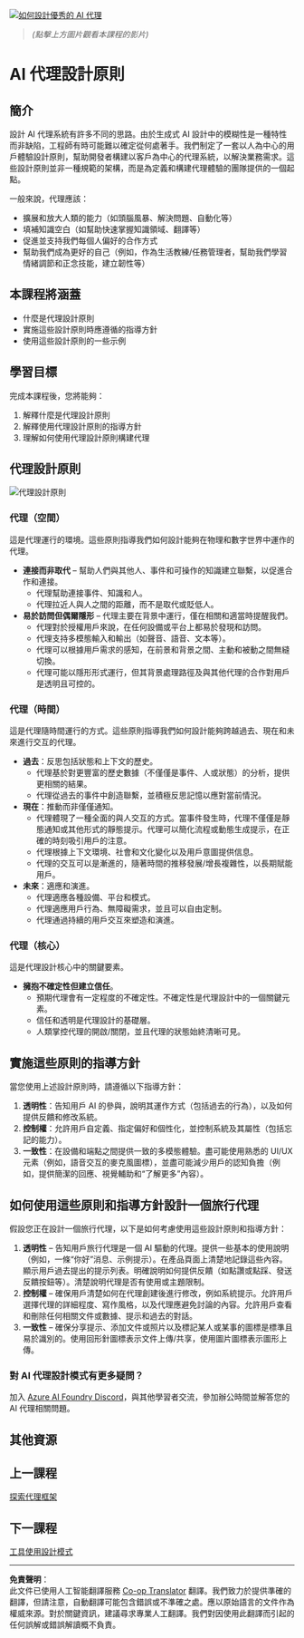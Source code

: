 <!--
CO_OP_TRANSLATOR_METADATA:
{
  "original_hash": "4c46e4ff9e349c521e2b0b17f51afa64",
  "translation_date": "2025-08-28T09:35:31+00:00",
  "source_file": "03-agentic-design-patterns/README.md",
  "language_code": "hk"
}
-->
[![如何設計優秀的 AI 代理](../../../translated_images/lesson-3-thumbnail.1092dd7a8f1074a5b26e35aa8f810814e05a22fed1765c20c14b2b508c7ae379.hk.png)](https://youtu.be/m9lM8qqoOEA?si=4KimounNKvArQQ0K)

> _(點擊上方圖片觀看本課程的影片)_
# AI 代理設計原則

## 簡介

設計 AI 代理系統有許多不同的思路。由於生成式 AI 設計中的模糊性是一種特性而非缺陷，工程師有時可能難以確定從何處著手。我們制定了一套以人為中心的用戶體驗設計原則，幫助開發者構建以客戶為中心的代理系統，以解決業務需求。這些設計原則並非一種規範的架構，而是為定義和構建代理體驗的團隊提供的一個起點。

一般來說，代理應該：

- 擴展和放大人類的能力（如頭腦風暴、解決問題、自動化等）
- 填補知識空白（如幫助快速掌握知識領域、翻譯等）
- 促進並支持我們每個人偏好的合作方式
- 幫助我們成為更好的自己（例如，作為生活教練/任務管理者，幫助我們學習情緒調節和正念技能，建立韌性等）

## 本課程將涵蓋

- 什麼是代理設計原則
- 實施這些設計原則時應遵循的指導方針
- 使用這些設計原則的一些示例

## 學習目標

完成本課程後，您將能夠：

1. 解釋什麼是代理設計原則
2. 解釋使用代理設計原則的指導方針
3. 理解如何使用代理設計原則構建代理

## 代理設計原則

![代理設計原則](../../../translated_images/agentic-design-principles.1cfdf8b6d3cc73c2b738951ee7b2043e224441d98babcf654be69d866120f93a.hk.png)

### 代理（空間）

這是代理運行的環境。這些原則指導我們如何設計能夠在物理和數字世界中運作的代理。

- **連接而非取代** – 幫助人們與其他人、事件和可操作的知識建立聯繫，以促進合作和連接。
  - 代理幫助連接事件、知識和人。
  - 代理拉近人與人之間的距離，而不是取代或貶低人。
- **易於訪問但偶爾隱形** – 代理主要在背景中運行，僅在相關和適當時提醒我們。
  - 代理對於授權用戶來說，在任何設備或平台上都易於發現和訪問。
  - 代理支持多模態輸入和輸出（如聲音、語音、文本等）。
  - 代理可以根據用戶需求的感知，在前景和背景之間、主動和被動之間無縫切換。
  - 代理可能以隱形形式運行，但其背景處理路徑及與其他代理的合作對用戶是透明且可控的。

### 代理（時間）

這是代理隨時間運行的方式。這些原則指導我們如何設計能夠跨越過去、現在和未來進行交互的代理。

- **過去**：反思包括狀態和上下文的歷史。
  - 代理基於對更豐富的歷史數據（不僅僅是事件、人或狀態）的分析，提供更相關的結果。
  - 代理從過去的事件中創造聯繫，並積極反思記憶以應對當前情況。
- **現在**：推動而非僅僅通知。
  - 代理體現了一種全面的與人交互的方式。當事件發生時，代理不僅僅是靜態通知或其他形式的靜態提示。代理可以簡化流程或動態生成提示，在正確的時刻吸引用戶的注意。
  - 代理根據上下文環境、社會和文化變化以及用戶意圖提供信息。
  - 代理的交互可以是漸進的，隨著時間的推移發展/增長複雜性，以長期賦能用戶。
- **未來**：適應和演進。
  - 代理適應各種設備、平台和模式。
  - 代理適應用戶行為、無障礙需求，並且可以自由定制。
  - 代理通過持續的用戶交互來塑造和演進。

### 代理（核心）

這是代理設計核心中的關鍵要素。

- **擁抱不確定性但建立信任**。
  - 預期代理會有一定程度的不確定性。不確定性是代理設計中的一個關鍵元素。
  - 信任和透明是代理設計的基礎層。
  - 人類掌控代理的開啟/關閉，並且代理的狀態始終清晰可見。

## 實施這些原則的指導方針

當您使用上述設計原則時，請遵循以下指導方針：

1. **透明性**：告知用戶 AI 的參與，說明其運作方式（包括過去的行為），以及如何提供反饋和修改系統。
2. **控制權**：允許用戶自定義、指定偏好和個性化，並控制系統及其屬性（包括忘記的能力）。
3. **一致性**：在設備和端點之間提供一致的多模態體驗。盡可能使用熟悉的 UI/UX 元素（例如，語音交互的麥克風圖標），並盡可能減少用戶的認知負擔（例如，提供簡潔的回應、視覺輔助和“了解更多”內容）。

## 如何使用這些原則和指導方針設計一個旅行代理

假設您正在設計一個旅行代理，以下是如何考慮使用這些設計原則和指導方針：

1. **透明性** – 告知用戶旅行代理是一個 AI 驅動的代理。提供一些基本的使用說明（例如，一條“你好”消息、示例提示）。在產品頁面上清楚地記錄這些內容。顯示用戶過去提出的提示列表。明確說明如何提供反饋（如點讚或點踩、發送反饋按鈕等）。清楚說明代理是否有使用或主題限制。
2. **控制權** – 確保用戶清楚如何在代理創建後進行修改，例如系統提示。允許用戶選擇代理的詳細程度、寫作風格，以及代理應避免討論的內容。允許用戶查看和刪除任何相關文件或數據、提示和過去的對話。
3. **一致性** – 確保分享提示、添加文件或照片以及標記某人或某事的圖標是標準且易於識別的。使用回形針圖標表示文件上傳/共享，使用圖片圖標表示圖形上傳。

### 對 AI 代理設計模式有更多疑問？

加入 [Azure AI Foundry Discord](https://aka.ms/ai-agents/discord)，與其他學習者交流，參加辦公時間並解答您的 AI 代理相關問題。

## 其他資源

## 上一課程

[探索代理框架](../02-explore-agentic-frameworks/README.md)

## 下一課程

[工具使用設計模式](../04-tool-use/README.md)

---

**免責聲明**：  
此文件已使用人工智能翻譯服務 [Co-op Translator](https://github.com/Azure/co-op-translator) 翻譯。我們致力於提供準確的翻譯，但請注意，自動翻譯可能包含錯誤或不準確之處。應以原始語言的文件作為權威來源。對於關鍵資訊，建議尋求專業人工翻譯。我們對因使用此翻譯而引起的任何誤解或錯誤解讀概不負責。  